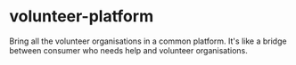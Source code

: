 # volunteer-platform
Bring all the volunteer organisations in a common platform. It's like a bridge between consumer who needs help and volunteer organisations.
